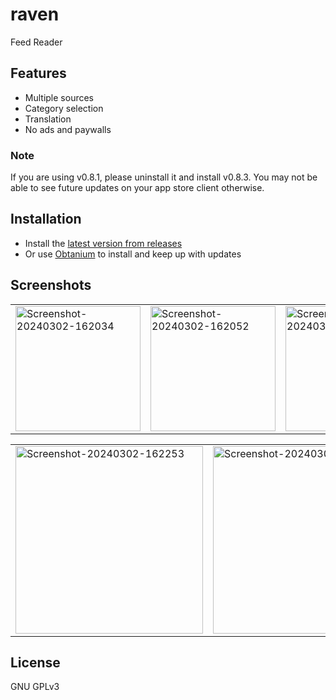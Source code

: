 # raven

Feed Reader

## Features
- Multiple sources
- Category selection
- Translation
- No ads and paywalls

### Note
If you are using v0.8.1, please uninstall it and install v0.8.3. You may not be able to see future updates on your app store client otherwise.

## Installation
- Install the [latest version from releases](https://github.com/ksh-b/raven/releases/latest)
- Or use [Obtanium](https://github.com/ImranR98/Obtainium) to install and keep up with updates

## Screenshots
<table>
  <tr>
    <td><a href="https://ibb.co/tsjxKQx"><img src="https://i.ibb.co/hWQZ9LZ/Screenshot-20240302-162034.png" width="200"  alt="Screenshot-20240302-162034"></a></td>
    <td><a href="https://ibb.co/7NVsv5Y"><img src="https://i.ibb.co/932QnL8/Screenshot-20240302-162052.png" width="200"  alt="Screenshot-20240302-162052"></a></td>
    <td><a href="https://ibb.co/0mZpgh5"><img src="https://i.ibb.co/wBCZ9Mt/Screenshot-20240302-162119.png" width="200"  alt="Screenshot-20240302-162119"></a></td>
  </tr>
</table>
<table>
  <tr>
    <td><a href="https://ibb.co/Cv2K80T"><img src="https://i.ibb.co/FJV437j/Screenshot-20240302-162253.png" width="300"  alt="Screenshot-20240302-162253"></a></td>
    <td><a href="https://ibb.co/S6xgghV"><img src="https://i.ibb.co/j85YYc3/Screenshot-20240302-162356.png" width="300"  alt="Screenshot-20240302-162356"></a></td>
  </tr>
</table>

## License
GNU GPLv3
